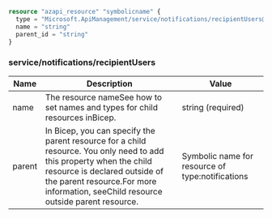 ```terraform
resource "azapi_resource" "symbolicname" {
  type = "Microsoft.ApiManagement/service/notifications/recipientUsers@2023-05-01-preview"
  name = "string"
  parent_id = "string"
}

```

### service/notifications/recipientUsers

| Name | Description | Value |
|-|-|-|
| name | The resource nameSee how to set names and types for child resources inBicep. | string (required) |
| parent | In Bicep, you can specify the parent resource for a child resource. You only need to add this property when the child resource is declared outside of the parent resource.For more information, seeChild resource outside parent resource. | Symbolic name for resource of type:notifications |


